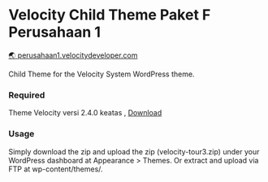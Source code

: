 Velocity Child Theme Paket F Perusahaan 1
=================
[:earth_asia:	perusahaan1.velocitydeveloper.com](https://perusahaan1.velocitydeveloper.com/)

Child Theme for the Velocity System WordPress theme.

### Required
Theme Velocity versi 2.4.0 keatas , [Download](https://github.com/VelocityDeveloper/velocity/releases/download/v2.4.0/velocity.zip)

### Usage
Simply download the zip and upload the zip (velocity-tour3.zip) under your WordPress dashboard at Appearance > Themes. Or extract and upload via FTP at wp-content/themes/.

